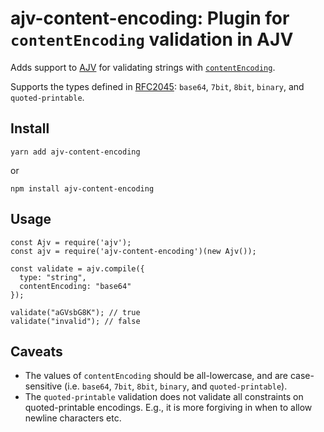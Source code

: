 # ajv-content-encoding: Plugin for `contentEncoding` validation in AJV

Adds support to [AJV](https://github.com/epoberezkin/ajv) for validating 
strings with [`contentEncoding`](https://json-schema.org/draft-07/json-schema-validation.html#rfc.section.8).

Supports the types defined in [RFC2045](https://tools.ietf.org/html/rfc2045#section-6.1): 
`base64`, `7bit`, `8bit`, `binary`, and `quoted-printable`.

## Install

    yarn add ajv-content-encoding

or

    npm install ajv-content-encoding

## Usage 

    const Ajv = require('ajv');
    const ajv = require('ajv-content-encoding')(new Ajv());

    const validate = ajv.compile({
      type: "string",
      contentEncoding: "base64"
    });

    validate("aGVsbG8K"); // true
    validate("invalid"); // false


## Caveats

- The values of `contentEncoding` should be all-lowercase, and are case-sensitive
  (i.e. `base64`, `7bit`, `8bit`, `binary`, and `quoted-printable`).
- The `quoted-printable` validation does not validate all constraints on quoted-printable encodings. 
  E.g., it is more forgiving in when to allow newline characters etc.
